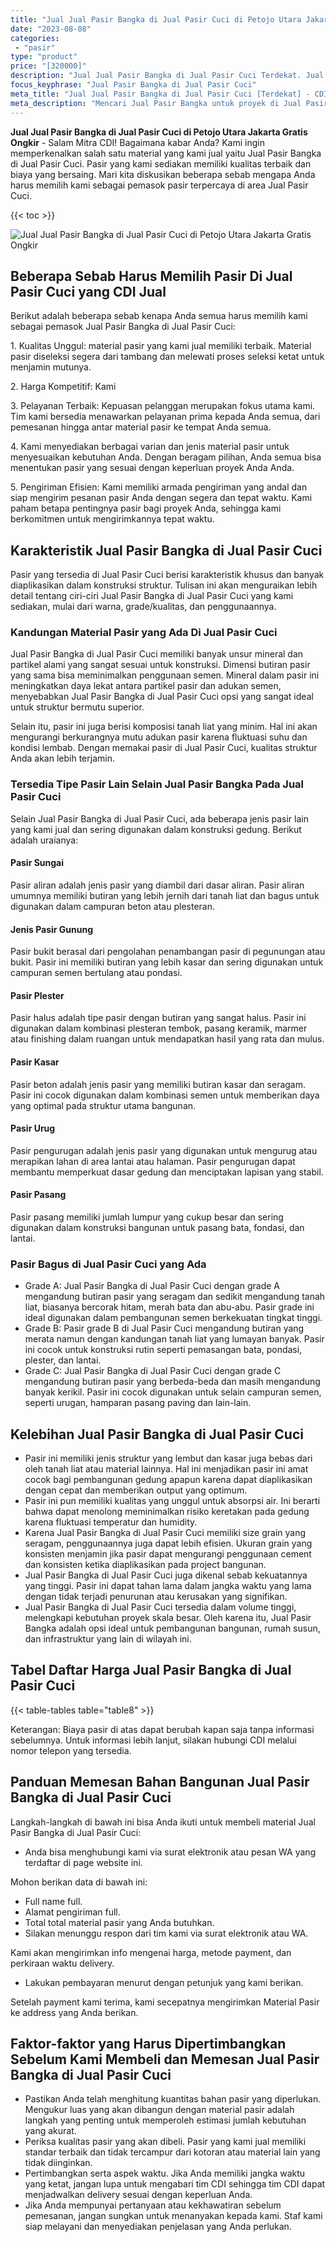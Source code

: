 ```yaml
---
title: "Jual Jual Pasir Bangka di Jual Pasir Cuci di Petojo Utara Jakarta Gratis Ongkir"
date: "2023-08-08"
categories:
 - "pasir"
type: "product"
price: "[320000]"
description: "Jual Jual Pasir Bangka di Jual Pasir Cuci Terdekat. Jual Pasir Bangka ini sering dipakai dalam proyek konstruksi sebagai material adukan yang berkualitas dan halus. Hubungi kami untuk informasi lebih lanjut."
focus_keyphrase: "Jual Pasir Bangka di Jual Pasir Cuci"
meta_title: "Jual Jual Pasir Bangka di Jual Pasir Cuci [Terdekat] - CDI"
meta_description: "Mencari Jual Pasir Bangka untuk proyek di Jual Pasir Cuci? Kami menawarkan Jual Pasir Bangka berkualitas untuk bahan campuran. Segera dapatkan penawaran terbaik."
---
```


**Jual Jual Pasir Bangka di Jual Pasir Cuci di Petojo Utara Jakarta Gratis Ongkir** - Salam Mitra CDI! Bagaimana kabar Anda? Kami ingin memperkenalkan salah satu material yang kami jual yaitu Jual Pasir Bangka di Jual Pasir Cuci. Pasir yang kami sediakan memiliki kualitas terbaik dan biaya yang bersaing. Mari kita diskusikan beberapa sebab mengapa Anda harus memilih kami sebagai pemasok pasir terpercaya di area Jual Pasir Cuci.

{{< toc >}}

![Jual Jual Pasir Bangka di Jual Pasir Cuci di Petojo Utara Jakarta Gratis Ongkir](/images/pasir/pasir-bangunan-09.jpg)

## Beberapa Sebab Harus Memilih Pasir Di Jual Pasir Cuci yang CDI Jual

Berikut adalah beberapa sebab kenapa Anda semua harus memilih kami sebagai pemasok Jual Pasir Bangka di Jual Pasir Cuci:

1\.  Kualitas Unggul: material pasir yang kami jual memiliki terbaik. Material pasir diseleksi segera dari tambang dan melewati proses seleksi ketat untuk menjamin mutunya.

2\.  Harga Kompetitif: Kami

3\.  Pelayanan Terbaik: Kepuasan pelanggan merupakan fokus utama kami. Tim kami bersedia menawarkan pelayanan prima kepada Anda semua, dari pemesanan hingga antar material pasir ke tempat Anda semua.

4\.  Kami menyediakan berbagai varian dan jenis material pasir untuk menyesuaikan kebutuhan Anda. Dengan beragam pilihan, Anda semua bisa menentukan pasir yang sesuai dengan keperluan proyek Anda Anda.

5\.  Pengiriman Efisien: Kami memiliki armada pengiriman yang andal dan siap mengirim pesanan pasir Anda dengan segera dan tepat waktu. Kami paham betapa pentingnya pasir bagi proyek Anda, sehingga kami berkomitmen untuk mengirimkannya tepat waktu.

## Karakteristik Jual Pasir Bangka di Jual Pasir Cuci

Pasir yang tersedia di Jual Pasir Cuci berisi karakteristik khusus dan banyak diaplikasikan dalam konstruksi struktur. Tulisan ini akan menguraikan lebih detail tentang ciri-ciri Jual Pasir Bangka di Jual Pasir Cuci yang kami sediakan, mulai dari warna, grade/kualitas, dan penggunaannya.

### Kandungan Material Pasir yang Ada Di Jual Pasir Cuci

Jual Pasir Bangka di Jual Pasir Cuci memiliki banyak unsur mineral dan partikel alami yang sangat sesuai untuk konstruksi. Dimensi butiran pasir yang sama bisa meminimalkan penggunaan semen. Mineral dalam pasir ini meningkatkan daya lekat antara partikel pasir dan adukan semen, menyebabkan Jual Pasir Bangka di Jual Pasir Cuci opsi yang sangat ideal untuk struktur bermutu superior.

Selain itu, pasir ini juga berisi komposisi tanah liat yang minim. Hal ini akan mengurangi berkurangnya mutu adukan pasir karena fluktuasi suhu dan kondisi lembab. Dengan memakai pasir di Jual Pasir Cuci, kualitas struktur Anda akan lebih terjamin.

### Tersedia Tipe Pasir Lain Selain Jual Pasir Bangka Pada Jual Pasir Cuci

Selain Jual Pasir Bangka di Jual Pasir Cuci, ada beberapa jenis pasir lain yang kami jual dan sering digunakan dalam konstruksi gedung. Berikut adalah uraianya:

#### Pasir Sungai

Pasir aliran adalah jenis pasir yang diambil dari dasar aliran. Pasir aliran umumnya memiliki butiran yang lebih jernih dari tanah liat dan bagus untuk digunakan dalam campuran beton atau plesteran.

#### Jenis Pasir Gunung

Pasir bukit berasal dari pengolahan penambangan pasir di pegunungan atau bukit. Pasir ini memiliki butiran yang lebih kasar dan sering digunakan untuk campuran semen bertulang atau pondasi.

#### Pasir Plester

Pasir halus adalah tipe pasir dengan butiran yang sangat halus. Pasir ini digunakan dalam kombinasi plesteran tembok, pasang keramik, marmer atau finishing dalam ruangan untuk mendapatkan hasil yang rata dan mulus.

#### Pasir Kasar

Pasir beton adalah jenis pasir yang memiliki butiran kasar dan seragam. Pasir ini cocok digunakan dalam kombinasi semen untuk memberikan daya yang optimal pada struktur utama bangunan.

#### Pasir Urug

Pasir pengurugan adalah jenis pasir yang digunakan untuk mengurug atau merapikan lahan di area lantai atau halaman. Pasir pengurugan dapat membantu memperkuat dasar gedung dan menciptakan lapisan yang stabil.

#### Pasir Pasang

Pasir pasang memiliki jumlah lumpur yang cukup besar dan sering digunakan dalam konstruksi bangunan untuk pasang bata, fondasi, dan lantai.

### Pasir Bagus di Jual Pasir Cuci yang Ada

*   Grade A: Jual Pasir Bangka di Jual Pasir Cuci dengan grade A mengandung butiran pasir yang seragam dan sedikit mengandung tanah liat, biasanya bercorak hitam, merah bata dan abu-abu. Pasir grade ini ideal digunakan dalam pembangunan semen berkekuatan tingkat tinggi.
*   Grade B: Pasir grade B di Jual Pasir Cuci mengandung butiran yang merata namun dengan kandungan tanah liat yang lumayan banyak. Pasir ini cocok untuk konstruksi rutin seperti pemasangan bata, pondasi, plester, dan lantai.
*   Grade C: Jual Pasir Bangka di Jual Pasir Cuci dengan grade C mengandung butiran pasir yang berbeda-beda dan masih mengandung banyak kerikil. Pasir ini cocok digunakan untuk selain campuran semen, seperti urugan, hamparan pasang paving dan lain-lain.

## Kelebihan Jual Pasir Bangka di Jual Pasir Cuci

*   Pasir ini memiliki jenis struktur yang lembut dan kasar juga bebas dari oleh tanah liat atau material lainnya. Hal ini menjadikan pasir ini amat cocok bagi pembangunan gedung apapun karena dapat diaplikasikan dengan cepat dan memberikan output yang optimum.
*   Pasir ini pun memiliki kualitas yang unggul untuk absorpsi air. Ini berarti bahwa dapat menolong meminimalkan risiko keretakan pada gedung karena fluktuasi temperatur dan humidity.
*   Karena Jual Pasir Bangka di Jual Pasir Cuci memiliki size grain yang seragam, penggunaannya juga dapat lebih efisien. Ukuran grain yang konsisten menjamin jika pasir dapat mengurangi penggunaan cement dan konsisten ketika diaplikasikan pada project bangunan.
*   Jual Pasir Bangka di Jual Pasir Cuci juga dikenal sebab kekuatannya yang tinggi. Pasir ini dapat tahan lama dalam jangka waktu yang lama dengan tidak terjadi penurunan atau kerusakan yang signifikan.
*   Jual Pasir Bangka di Jual Pasir Cuci tersedia dalam volume tinggi, melengkapi kebutuhan proyek skala besar. Oleh karena itu, Jual Pasir Bangka adalah opsi ideal untuk pembangunan bangunan, rumah susun, dan infrastruktur yang lain di wilayah ini.

## Tabel Daftar Harga Jual Pasir Bangka di Jual Pasir Cuci

{{< table-tables table="table8" >}}

Keterangan: Biaya pasir di atas dapat berubah kapan saja tanpa informasi sebelumnya. Untuk informasi lebih lanjut, silakan hubungi CDI melalui nomor telepon yang tersedia.

## Panduan Memesan Bahan Bangunan Jual Pasir Bangka di Jual Pasir Cuci

Langkah-langkah di bawah ini bisa Anda ikuti untuk membeli material Jual Pasir Bangka di Jual Pasir Cuci:

*   Anda bisa menghubungi kami via surat elektronik atau pesan WA yang terdaftar di page website ini.

Mohon berikan data di bawah ini:

*   Full name full.
*   Alamat pengiriman full.
*   Total total material pasir yang Anda butuhkan.
*   Silakan menunggu respon dari tim kami via surat elektronik atau WA.

Kami akan mengirimkan info mengenai harga, metode payment, dan perkiraan waktu delivery.
*   Lakukan pembayaran menurut dengan petunjuk yang kami berikan.

Setelah payment kami terima, kami secepatnya mengirimkan Material Pasir ke address yang Anda berikan.

## Faktor-faktor yang Harus Dipertimbangkan Sebelum Kami Membeli dan Memesan Jual Pasir Bangka di Jual Pasir Cuci

*   Pastikan Anda telah menghitung kuantitas bahan pasir yang diperlukan. Mengukur luas yang akan dibangun dengan material pasir adalah langkah yang penting untuk memperoleh estimasi jumlah kebutuhan yang akurat.
*   Periksa kualitas pasir yang akan dibeli. Pasir yang kami jual memiliki standar terbaik dan tidak tercampur dari kotoran atau material lain yang tidak diinginkan.
*   Pertimbangkan serta aspek waktu. Jika Anda memiliki jangka waktu yang ketat, jangan lupa untuk mengabari tim CDI sehingga tim CDI dapat menjadwalkan delivery sesuai dengan keperluan Anda.
*   Jika Anda mempunyai pertanyaan atau kekhawatiran sebelum pemesanan, jangan sungkan untuk menanyakan kepada kami. Staf kami siap melayani dan menyediakan penjelasan yang Anda perlukan.